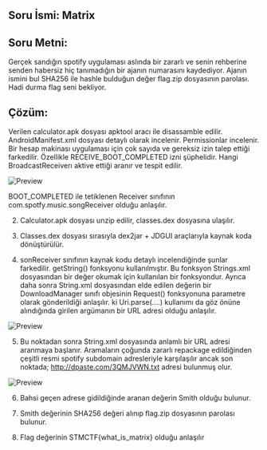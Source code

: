 

## Soru İsmi: Matrix

## Soru Metni: 

Gerçek sandığın spotify uygulaması aslında bir zararlı ve senin rehberine senden habersiz hiç tanımadığın bir ajanın numarasını kaydediyor. Ajanın ismini bul SHA256 ile hashle bulduğun değer flag.zip dosyasının parolası. Hadi durma flag seni bekliyor.

## Çözüm: 

Verilen calculator.apk dosyası apktool aracı ile disassamble edilir. AndroidManifest.xml dosyası detaylı olarak incelenir.
Permissionlar incelenir. Bir hesap makinası uygulaması için çok sayıda ve gereksiz izin talep ettiği farkedilir. Özellikle RECEIVE_BOOT_COMPLETED izni şüphelidir. Hangi BroadcastReceiverı aktive ettiği aranır ve tespit edilir.

![Preview](https://github.com/stmctf/stmctf17/blob/master/MOB/Matrix/mat1.png)

BOOT_COMPLETED ile tetiklenen Receiver sınıfının com.spotfy.music.songReceiver
olduğu anlaşılır.

2. Calculator.apk dosyası unzip edilir, classes.dex dosyasına ulaşılır.


3. Classes.dex dosyası sırasıyla dex2jar + JDGUI  araçlarıyla kaynak koda dönüştürülür.

4. sonReceiver sınıfının kaynak kodu detaylı incelendiğinde şunlar farkedilir.
getString() fonksyonu kullanılmıştır. Bu fonksyon Strings.xml dosyasından bir değer okumak için kullanılan bir fonksyondur. Ayrıca daha sonra String.xml dosyasından elde edilen değerin bir DownloadManager sınıfı objesinin Request() fonksyonuna parametre olarak gönderildiği anlaşılır. ki Uri.parse(….) kullanımı da göz önüne alındığında girilen argümanın bir URL adresi olduğu anlaşılır.

![Preview](https://github.com/stmctf/stmctf17/blob/master/MOB/Matrix/mat2.png)

5. Bu noktadan sonra String.xml dosyasında anlamlı bir URL adresi aranmaya başlanır.
Aramaların çoğunda zararlı repackage edildiğinden çeşitli resmi spotify subdomain adresleriyle karşılaşılır ancak son noktada;
http://dpaste.com/3QMJVWN.txt adresi bulunmuş olur. 

![Preview](https://github.com/stmctf/stmctf17/blob/master/MOB/Matrix/mat3.png)

6. Bahsi geçen adrese gidildiğinde aranan değerin Smith olduğu bulunur.

7. Smith değerinin SHA256 değeri alınıp flag.zip dosyasının parolası bulunur.

8. Flag değerinin STMCTF{what_is_matrix} olduğu anlaşılır
